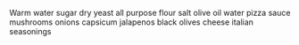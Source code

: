 Warm water
sugar
dry yeast
all purpose flour
salt
olive oil
water
pizza sauce
mushrooms
onions
capsicum
jalapenos
black olives
cheese
italian seasonings